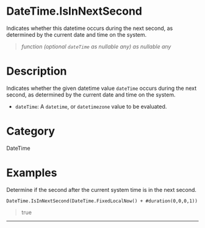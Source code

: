 # DateTime.IsInNextSecond
Indicates whether this datetime occurs during the next second, as determined by the current date and time on the system.
> _function (optional <code>dateTime</code> as nullable any) as nullable any_

# Description 
Indicates whether the given datetime value <code>dateTime</code> occurs during the next second, as determined by the current date and time on the system.
      <ul>
      <li><code>dateTime</code>: A <code>datetime</code>, or <code>datetimezone</code> value to be evaluated.</li>
      </ul>
# Category 
DateTime
# Examples 
Determine if the second after the current system time is in the next second.
```
DateTime.IsInNextSecond(DateTime.FixedLocalNow() + #duration(0,0,0,1))
```
> true
***

